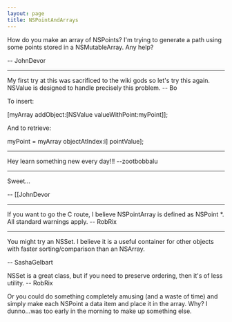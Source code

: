 ```yaml
---
layout: page
title: NSPointAndArrays
---
```


How do you make an array of NSPoints? I'm trying to generate a path using some points stored in a NSMutableArray. Any help?

-- JohnDevor


----

My first try at this was sacrificed to the wiki gods so let's try this again.  NSValue is designed to handle precisely this problem. -- Bo

To insert:
    
[myArray addObject:[NSValue valueWithPoint:myPoint]];

And to retrieve:
    
myPoint = myArray objectAtIndex:i] pointValue];



----

Hey learn something new every day!!! --zootbobbalu

----

Sweet... 

-- [[JohnDevor

----

If you want to go the C route, I believe NSPointArray is defined as NSPoint *. All standard warnings apply. -- RobRix

----

You might try an NSSet.  I believe it is a useful container for other objects with faster sorting/comparison than an NSArray.

-- SashaGelbart

NSSet is a great class, but if you need to preserve ordering, then it's of less utility. -- RobRix

Or you could do something completely amusing (and a waste of time) and simply make each NSPoint a data item and place it in the array. Why? I dunno...was too early in the morning to make up something else.

